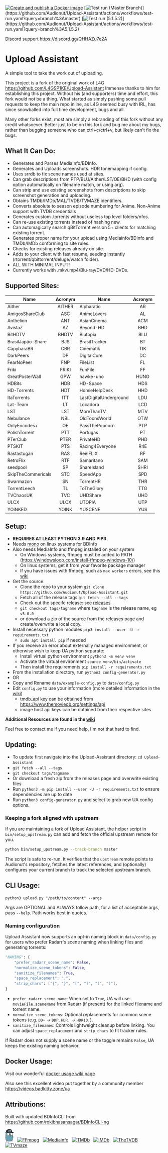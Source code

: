 [![Create and publish a Docker image](https://github.com/Audionut/Upload-Assistant/actions/workflows/docker-image.yml/badge.svg?branch=master)](https://github.com/Audionut/Upload-Assistant/actions/workflows/docker-image.yml) [![Test run (Master Branch)](https://img.shields.io/github/actions/workflow/status/Audionut/Upload-Assistant/test-run.yaml?branch=master&label=Test%20run%20(Master%20Branch%202025-07-04%2006:06%20UTC))](https://github.com/Audionut/Upload-Assistant/actions/workflows/test-run.yaml?query=branch%3Amaster) [![Test run (5.1.5.2)](https://img.shields.io/github/actions/workflow/status/Audionut/Upload-Assistant/test-run.yaml?branch=5.1.5.2&label=Test%20run%20(5.1.5.2%202025-07-19%2014:24%20UTC))](https://github.com/Audionut/Upload-Assistant/actions/workflows/test-run.yaml?query=branch%3A5.1.5.2)

Discord support https://discord.gg/QHHAZu7e2A

# Upload Assistant

A simple tool to take the work out of uploading.

This project is a fork of the original work of L4G https://github.com/L4GSP1KE/Upload-Assistant
Immense thanks to him for establishing this project. Without his (and supporters) time and effort, this fork would not be a thing.
What started as simply pushing some pull requests to keep the main repo inline, as L4G seemed busy with IRL, has since snowballed into full time development, bugs and all.

Many other forks exist, most are simply a rebranding of this fork without any credit whatsoever.
Better just to be on this fork and bug me about my bugs, rather than bugging someone who can ctrl+c/ctrl+v, but likely can't fix the bugs.

## What It Can Do:
  - Generates and Parses MediaInfo/BDInfo.
  - Generates and Uploads screenshots. HDR tonemapping if config.
  - Uses srrdb to fix scene names used at sites.
  - Can grab descriptions from PTP/BLU/Aither/LST/OE/BHD (with config option automatically on filename match, or using arg).
  - Can strip and use existing screenshots from descriptions to skip screenshot generation and uploading.
  - Obtains TMDb/IMDb/MAL/TVDB/TVMAZE identifiers.
  - Converts absolute to season episode numbering for Anime. Non-Anime support with TVDB credentials
  - Generates custom .torrents without useless top level folders/nfos.
  - Can re-use existing torrents instead of hashing new.
  - Can automagically search qBitTorrent version 5+ clients for matching existing torrent.
  - Generates proper name for your upload using Mediainfo/BDInfo and TMDb/IMDb conforming to site rules.
  - Checks for existing releases already on site.
  - Adds to your client with fast resume, seeding instantly (rtorrent/qbittorrent/deluge/watch folder).
  - ALL WITH MINIMAL INPUT!
  - Currently works with .mkv/.mp4/Blu-ray/DVD/HD-DVDs.

## Supported Sites:

|Name|Acronym|Name|Acronym|
|-|:-:|-|:-:|
|Aither|AITHER|Alpharatio|AR|
|AmigosShareClub|ASC|AnimeLovers|AL|
|Anthelion|ANT|AsianCinema|ACM|
|AvistaZ|AZ|Beyond-HD|BHD|
|BitHDTV|BHDTV|Blutopia|BLU|
|BrasilJapão-Share|BJS|BrasilTracker|BT|
|CapybaraBR|CBR|Cinematik|TIK|
|DarkPeers|DP|DigitalCore|DC|
|FearNoPeer|FNP|FileList|FL|
|Friki|FRIKI|FunFile|FF|
|GreatPosterWall|GPW|hawke-uno|HUNO|
|HDBits|HDB|HD-Space|HDS|
|HD-Torrents|HDT|HomieHelpDesk|HHD|
|ItaTorrents|ITT|LastDigitalUnderground|LDU|
|Lat-Team|LT|Locadora|LCD|
|LST|LST|MoreThanTV|MTV|
|Nebulance|NBL|OldToonsWorld|OTW|
|OnlyEncodes+|OE|PassThePopcorn|PTP|
|PolishTorrent|PTT|Portugas|PT|
|PTerClub|PTER|PrivateHD|PHD|
|PTSKIT|PTS|Racing4Everyone|R4E|
|Rastastugan|RAS|ReelFLiX|RF|
|RetroFlix|RTF|Samaritano|SAM|
|seedpool|SP|ShareIsland|SHRI|
|SkipTheCommericals|STC|SpeedApp|SPD|
|Swarmazon|SN|TorrentHR|THR|
|TorrentLeech|TL|ToTheGlory|TTG|
|TVChaosUK|TVC|UHDShare|UHD|
|ULCX|ULCX|UTOPIA|UTP|
|YOiNKED|YOINK|YUSCENE|YUS|

## **Setup:**
   - **REQUIRES AT LEAST PYTHON 3.9 AND PIP3**
   - Needs [mono](https://www.mono-project.com/) on linux systems for BDInfo
   - Also needs MediaInfo and ffmpeg installed on your system
      - On Windows systems, ffmpeg must be added to PATH (https://windowsloop.com/install-ffmpeg-windows-10/)
      - On linux systems, get it from your favorite package manager
      - If you have issues with ffmpeg, such as `max workers` errors, see this [wiki](https://github.com/Audionut/Upload-Assistant/wiki/ffmpeg---max-workers-issues)
   - Get the source:
      - Clone the repo to your system `git clone https://github.com/Audionut/Upload-Assistant.git`
      - Fetch all of the release tags `git fetch --all --tags`
      - Check out the specifc release: see [releases](https://github.com/Audionut/Upload-Assistant/releases)
      - `git checkout tags/tagname` where `tagname` is the release name, eg `v5.0.0`
      - or download a zip of the source from the releases page and create/overwrite a local copy.
   - Install necessary python modules `pip3 install --user -U -r requirements.txt`
      - `sudo apt install pip` if needed
  - If you receive an error about externally managed environment, or otherwise wish to keep UA python separate:
      - Install virtual python environment `python3 -m venv venv`
      - Activate the virtual environment `source venv/bin/activate`
      - Then install the requirements `pip install -r requirements.txt`
   - From the installation directory, run `python3 config-generator.py`
   - OR
   - Copy and Rename `data/example-config.py` to `data/config.py`
   - Edit `config.py` to use your information (more detailed information in the [wiki](https://github.com/Audionut/Upload-Assistant/wiki))
      - tmdb_api key can be obtained from https://www.themoviedb.org/settings/api
      - image host api keys can be obtained from their respective sites

   **Additional Resources are found in the [wiki](https://github.com/Audionut/Upload-Assistant/wiki)**

   Feel free to contact me if you need help, I'm not that hard to find.

## **Updating:**
  - To update first navigate into the Upload-Assistant directory: `cd Upload-Assistant`
  - `git fetch --all --tags`
  - `git checkout tags/tagname`
  - Or download a fresh zip from the releases page and overwrite existing files
  - Run `python3 -m pip install --user -U -r requirements.txt` to ensure dependencies are up to date
  - Run `python3 config-generator.py` and select to grab new UA config options.

### Keeping a fork aligned with upstream

If you are maintaining a fork of Upload Assistant, the helper script in
`bin/setup_upstream.py` can add and fetch the official upstream remote for you.

```bash
python bin/setup_upstream.py --track-branch master
```

The script is safe to re-run. It verifies that the `upstream` remote points to
Audionut's repository, fetches the latest references, and (optionally) configures
your current branch to track the selected upstream branch.

## **CLI Usage:**

  `python3 upload.py "/path/to/content" --args`

  Args are OPTIONAL and ALWAYS follow path, for a list of acceptable args, pass `--help`.
  Path works best in quotes.

### Naming configuration

Upload Assistant now supports an opt-in naming block in `data/config.py` for users who prefer Radarr's scene naming when linking files and generating torrents:

```python
"NAMING": {
    "prefer_radarr_scene_name": False,
    "normalize_scene_tokens": False,
    "sanitize_filenames": True,
    "space_replacement": ".",
    "strip_chars": ["{", "}", "[", "]", "(", ")"],
}
```

* `prefer_radarr_scene_name`: When set to `True`, UA will use `movieFile.sceneName` from Radarr (if present) for the linked filename and torrent name.
* `normalize_scene_tokens`: Optional replacements for common scene tokens (e.g. `DD+` → `DDP`, `HDR.` → `HDR10.`).
* `sanitize_filenames`: Controls lightweight cleanup before linking. You can adjust `space_replacement` and `strip_chars` to fit tracker rules.

If Radarr does not supply a scene name or the toggle remains `False`, UA keeps the existing naming behavior.

## **Docker Usage:**
  Visit our wonderful [docker usage wiki page](https://github.com/Audionut/Upload-Assistant/wiki/Docker)

  Also see this excellent video put together by a community member https://videos.badkitty.zone/ua

## **Attributions:**

Built with updated BDInfoCLI from https://github.com/rokibhasansagar/BDInfoCLI-ng

<p>
  <a href="https://github.com/autobrr/mkbrr"><img src="https://github.com/autobrr/mkbrr/blob/main/.github/assets/mkbrr-dark.png?raw=true" alt="mkbrr" height="40px;"></a>&nbsp;&nbsp;
  <a href="https://ffmpeg.org/"><img src="https://i.postimg.cc/xdj3BS7S/FFmpeg-Logo-new-svg.png" alt="FFmpeg" height="40px;"></a>&nbsp;&nbsp;
  <a href="https://mediaarea.net/en/MediaInfo"><img src="https://i.postimg.cc/vTkjXmHh/Media-Info-Logo-svg.png" alt="Mediainfo" height="40px;"></a>&nbsp;&nbsp;
  <a href="https://www.themoviedb.org/"><img src="https://i.postimg.cc/1tpXHx3k/blue-square-2-d537fb228cf3ded904ef09b136fe3fec72548ebc1fea3fbbd1ad9e36364db38b.png" alt="TMDb" height="40px;"></a>&nbsp;&nbsp;
  <a href="https://www.imdb.com/"><img src="https://i.postimg.cc/CLVmvwr1/IMDb-Logo-Rectangle-Gold-CB443386186.png" alt="IMDb" height="40px;"></a>&nbsp;&nbsp;
  <a href="https://thetvdb.com/"><img src="https://i.postimg.cc/Hs1KKqsS/logo1.png" alt="TheTVDB" height="40px;"></a>&nbsp;&nbsp;
  <a href="https://www.tvmaze.com/"><img src="https://i.postimg.cc/2jdRzkJp/tvm-header-logo.png" alt="TVmaze" height="40px"></a>
</p>
